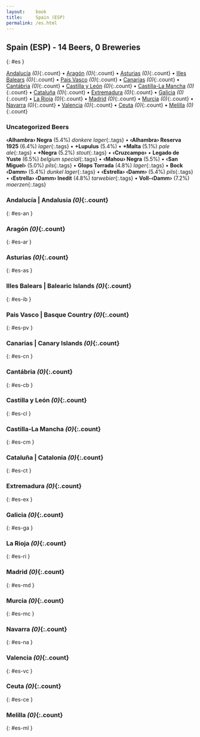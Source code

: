 ```yaml
---
layout:    book
title:     Spain (ESP)
permalink: /es.html
---
```


## Spain (ESP) - 14 Beers, 0 Breweries
{: #es }


[Andalucía](#es-an) _(0)_{:.count} • [Aragón](#es-ar) _(0)_{:.count} • [Asturias](#es-as) _(0)_{:.count} • [Illes Balears](#es-ib) _(0)_{:.count} • [Pais Vasco](#es-pv) _(0)_{:.count} • [Canarias](#es-cn) _(0)_{:.count} • [Cantábria](#es-cb) _(0)_{:.count} • [Castilla y León](#es-cl) _(0)_{:.count} • [Castilla-La Mancha](#es-cm) _(0)_{:.count} • [Cataluña](#es-ct) _(0)_{:.count} • [Extremadura](#es-ex) _(0)_{:.count} • [Galicia](#es-ga) _(0)_{:.count} • [La Rioja](#es-ri) _(0)_{:.count} • [Madrid](#es-md) _(0)_{:.count} • [Murcia](#es-mc) _(0)_{:.count} • [Navarra](#es-na) _(0)_{:.count} • [Valencia](#es-vc) _(0)_{:.count} • [Ceuta](#es-ce) _(0)_{:.count} • [Melilla](#es-ml) _(0)_{:.count}

### Uncategorized Beers

**‹Alhambra› Negra** (5.4%) _donkere lager_{:.tags}  • 
**‹Alhambra› Reserva 1925** (6.4%) _lager_{:.tags}  • 
**+Lupulus** (5.4%)   • 
**+Malta** (5.1%) _pale ale_{:.tags}  • 
**+Negra** (5.2%) _stout_{:.tags}  • 
**‹Cruzcampo›**    • 
**Legado de Yuste** (6.5%) _belgium special_{:.tags}  • 
**‹Mahou› Negra** (5.5%)   • 
**‹San Miguel›** (5.0%) _pils_{:.tags}  • 
**Glops Torrada** (4.8%) _lager_{:.tags}  • 
**Bock ‹Damm›** (5.4%) _dunkel lager_{:.tags}  • 
**‹Estrella› ‹Damm›** (5.4%) _pils_{:.tags}  • 
**‹Estrella› ‹Damm› Inedit** (4.8%) _tarwebier_{:.tags}  • 
**Voll-‹Damm›** (7.2%) _maerzen_{:.tags} 




### Andalucía | Andalusia _(0)_{:.count}
{: #es-an }







### Aragón _(0)_{:.count}
{: #es-ar }







### Asturias _(0)_{:.count}
{: #es-as }







### Illes Balears | Balearic Islands _(0)_{:.count}
{: #es-ib }







### Pais Vasco | Basque Country _(0)_{:.count}
{: #es-pv }







### Canarias | Canary Islands _(0)_{:.count}
{: #es-cn }







### Cantábria _(0)_{:.count}
{: #es-cb }







### Castilla y León _(0)_{:.count}
{: #es-cl }







### Castilla-La Mancha _(0)_{:.count}
{: #es-cm }







### Cataluña | Catalonia _(0)_{:.count}
{: #es-ct }







### Extremadura _(0)_{:.count}
{: #es-ex }







### Galicia _(0)_{:.count}
{: #es-ga }







### La Rioja _(0)_{:.count}
{: #es-ri }







### Madrid _(0)_{:.count}
{: #es-md }







### Murcia _(0)_{:.count}
{: #es-mc }







### Navarra _(0)_{:.count}
{: #es-na }







### Valencia _(0)_{:.count}
{: #es-vc }







### Ceuta _(0)_{:.count}
{: #es-ce }







### Melilla _(0)_{:.count}
{: #es-ml }






 
